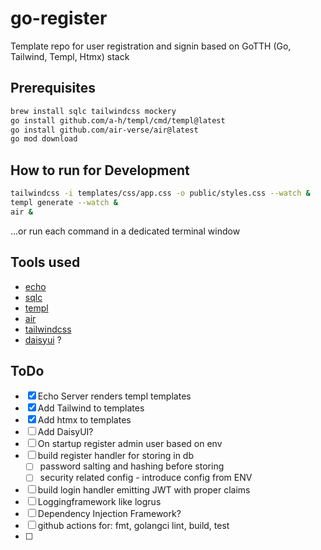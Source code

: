 # go-register

Template repo for user registration and signin based on GoTTH (Go, Tailwind, Templ, Htmx) stack

## Prerequisites

```bash
brew install sqlc tailwindcss mockery
go install github.com/a-h/templ/cmd/templ@latest
go install github.com/air-verse/air@latest
go mod download
```

## How to run for Development

```bash
tailwindcss -i templates/css/app.css -o public/styles.css --watch &
templ generate --watch &
air &
```

...or run each command in a dedicated terminal window

## Tools used

* [echo](https://echo.labstack.com/)
* [sqlc](https://sqlc.dev/)
* [templ](https://github.com/a-h/templ)
* [air](https://github.com/air-verse/air)
* [tailwindcss](https://tailwindcss.com/)
* [daisyui](https://daisyui.com/) ?

## ToDo

* [x] Echo Server renders templ templates
* [x] Add Tailwind to templates
* [x] Add htmx to templates
* [ ] Add DaisyUI?
* [ ] On startup register admin user based on env
* [ ] build register handler for storing in db
    * [ ] password salting and hashing before storing
    * [ ] security related config - introduce config from ENV
* [ ] build login handler emitting JWT with proper claims
* [ ] Loggingframework like logrus
* [ ] Dependency Injection Framework?
* [ ] github actions for: fmt, golangci lint, build, test
* [ ] 

